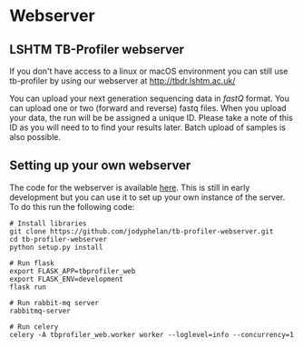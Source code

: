 # Webserver

## LSHTM TB-Profiler webserver

If you don't have access to a linux or macOS environment you can still use tb-profiler by using our webserver at http://tbdr.lshtm.ac.uk/

You can upload your next generation sequencing data in *fastQ* format. You can upload one or two (forward and reverse) fastq files. When you upload your data, the run will be be assigned a unique ID. Please take a note of this ID as you will need to to find your results later. Batch upload of samples is also possible.

## Setting up your own webserver

The code for the webserver is available [here](https://github.com/jodyphelan/tb-profiler-webserver). This is still in early development but you can use it to set up your own instance of the server. To do this run the following code:

```
# Install libraries
git clone https://github.com/jodyphelan/tb-profiler-webserver.git
cd tb-profiler-webserver
python setup.py install

# Run flask
export FLASK_APP=tbprofiler_web
export FLASK_ENV=development
flask run

# Run rabbit-mq server
rabbitmq-server

# Run celery
celery -A tbprofiler_web.worker worker --loglevel=info --concurrency=1
```